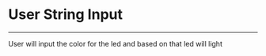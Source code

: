 # User String Input 

--- 
 
 User will input the color for the led and based on that led will light 